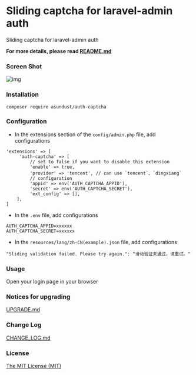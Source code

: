 Sliding captcha for laravel-admin auth
======
Sliding captcha for laravel-admin auth

**For more details, please read [README.md](README.md)**

### Screen Shot
![img](https://github.com/asundust/images/blob/master/images/auth-captcha-screenshot.png?raw=true)


### Installation
```
composer require asundust/auth-captcha
```


### Configuration
- In the extensions section of the `config/admin.php` file, add configurations
```
'extensions' => [
     'auth-captcha' => [
         // set to false if you want to disable this extension
         'enable' => true,
         'provider' => 'tencent', // can use `tencent`、`dingxiang`
         // configuration
         'appid' => env('AUTH_CAPTCHA_APPID'),
         'secret' => env('AUTH_CAPTCHA_SECRET'),
         'ext_config' => [],
    ],
]
```

- In the `.env` file, add configurations
```
AUTH_CAPTCHA_APPID=xxxxxx
AUTH_CAPTCHA_SECRET=xxxxxx
```

- In the `resources/lang/zh-CN(example).json` file, add configurations
```
"Sliding validation failed. Please try again.": "滑动验证未通过，请重试。"
```


### Usage
Open your login page in your browser

### Notices for upgrading
[UPGRADE.md](UPGRADE.md)

### Change Log
[CHANGE_LOG.md](CHANGE_LOG.md)

### License
[The MIT License (MIT)](https://opensource.org/licenses/MIT)

